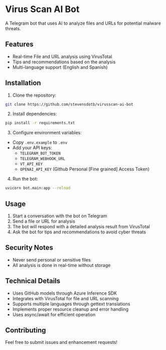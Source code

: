 # Virus Scan AI Bot

A Telegram bot that uses AI to analyze files and URLs for potential malware threats.

## Features

- Real-time File and URL analysis using VirusTotal
- Tips and recommendations based on the analysis
- Multi-language support (English and Spanish)

## Installation

1. Clone the repository:
```bash
git clone https://github.com/stevensdotb/virusscan-ai-bot
```

2. Install dependencies:
```bash
pip install -r requirements.txt
```

3. Configure environment variables:
- Copy `.env.example` to `.env`
- Add your API keys:
  - `TELEGRAM_BOT_TOKEN`
  - `TELEGRAM_WEBHOOK_URL`
  - `VT_API_KEY`
  - `OPENAI_API_KEY` (Github Personal [Fine grained] Access Token)

4. Run the bot:
```bash
uvicorn bot.main:app --reload
```

## Usage

1. Start a conversation with the bot on Telegram
2. Send a file or URL for analysis
3. The bot will respond with a detailed analysis result from VirusTotal
4. Ask the bot for tips and recommendations to avoid cyber threats

## Security Notes

- Never send personal or sensitive files
- All analysis is done in real-time without storage

## Technical Details

- Uses GitHub models through Azure Inference SDK
- Integrates with VirusTotal for file and URL scanning
- Supports multiple languages through gettext translations
- Implements proper resource cleanup and error handling
- Uses async/await for efficient operation

## Contributing

Feel free to submit issues and enhancement requests!
